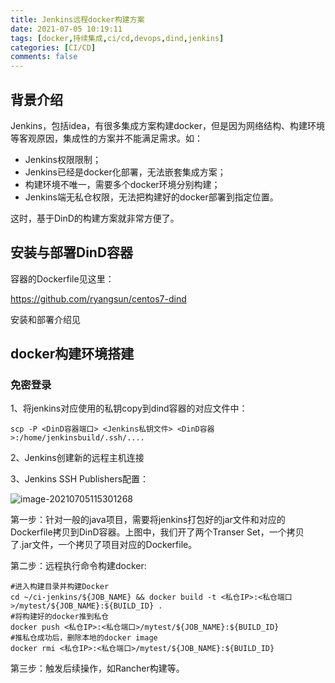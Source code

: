 ```yaml
---
title: Jenkins远程docker构建方案
date: 2021-07-05 10:19:11
tags: [docker,持续集成,ci/cd,devops,dind,jenkins]
categories: [CI/CD]
comments: false
---
```


## 背景介绍

Jenkins，包括idea，有很多集成方案构建docker，但是因为网络结构、构建环境等客观原因，集成性的方案并不能满足需求。如：

- Jenkins权限限制；
- Jenkins已经是docker化部署，无法嵌套集成方案；
- 构建环境不唯一，需要多个docker环境分别构建；
- Jenkins端无私仓权限，无法把构建好的docker部署到指定位置。

这时，基于DinD的构建方案就非常方便了。



## 安装与部署DinD容器

容器的Dockerfile见这里：

https://github.com/ryangsun/centos7-dind

安装和部署介绍见

[用DinD方式构建docker]: https://blog.bumao.com/2021/07/05/%E7%94%A8DinD%E6%96%B9%E5%BC%8F%E6%9E%84%E5%BB%BAdocker/



## docker构建环境搭建

### 免密登录

1、将jenkins对应使用的私钥copy到dind容器的对应文件中：

```
scp -P <DinD容器端口> <Jenkins私钥文件> <DinD容器>:/home/jenkinsbuild/.ssh/....
```

2、Jenkins创建新的远程主机连接

3、Jenkins SSH Publishers配置：

![image-20210705115301268](https://i.loli.net/2021/07/05/sJ3YfLiAhFHDrzN.png)

第一步：针对一般的java项目，需要将jenkins打包好的jar文件和对应的Dockerfile拷贝到DinD容器。上图中，我们开了两个Transer Set，一个拷贝了.jar文件，一个拷贝了项目对应的Dockerfile。

第二步：远程执行命令构建docker:

```
#进入构建目录并构建Docker
cd ~/ci-jenkins/${JOB_NAME} && docker build -t <私仓IP>:<私仓端口>/mytest/${JOB_NAME}:${BUILD_ID} .
#将构建好的docker推到私仓
docker push <私仓IP>:<私仓端口>/mytest/${JOB_NAME}:${BUILD_ID}
#推私仓成功后，删除本地的docker image
docker rmi <私仓IP>:<私仓端口>/mytest/${JOB_NAME}:${BUILD_ID}
```

第三步：触发后续操作，如Rancher构建等。
